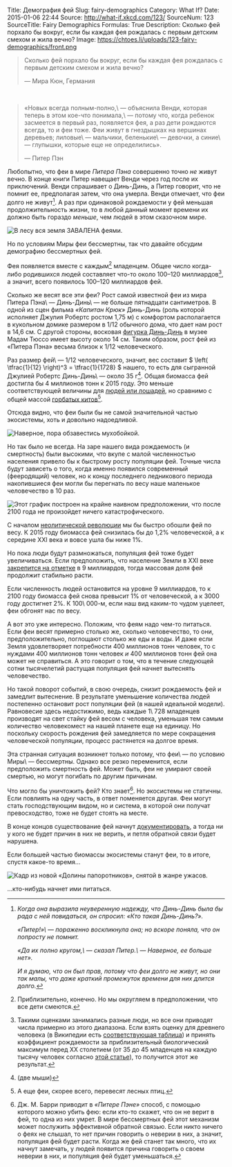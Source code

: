 Title: Демография фей
Slug: fairy-demographics
Category: What If?
Date: 2015-01-06 22:44
Source: http://what-if.xkcd.com/123/
SourceNum: 123
SourceTitle: Fairy Demographics
Formulas: True
Description: Сколько фей порхало бы вокруг, если бы каждая фея рождалась с первым детским смехом и жила вечно?
Image: https://chtoes.li/uploads/123-fairy-demographics/front.png

> Сколько фей порхало бы вокруг, если бы каждая фея рождалась с первым детским смехом и жила вечно?
>
> — Мира Кюн, Германия

&nbsp;

> «Новых всегда полным-полно,\ — объяснила Венди, которая теперь в этом кое-что понимала,\ — потому что, когда ребенок засмеется в первый раз, появляется фея, а раз дети рождаются всегда, то и феи тоже. Феи живут в гнездышках на вершинах деревьев; лиловые\ — мальчики, беленькие\ — девочки, а синие\ — глупышки, которые еще не определились».
> 
> — Питер Пэн

Любопытно, что феи в мире *Питера Пэна* совершенно точно *не* живут вечно. В конце книги Питер навещает Венди через год после их приключений. Венди спрашивает о Динь-Динь, а Питер говорит, что не помнит ее, предполагая затем, что она умерла. Венди отмечает, что феи долго не живут[^1]. А раз при одинаковой рождаемости у фей меньшая продолжительность жизни, то в любой данный момент времени их должно быть гораздо *меньше*, чем людей в этом сказочном мире.

[^1]:
    *Когда она выразила неуверенную надежду, что Динь-Динь была бы рада с ней повидаться, он спросил: «Кто такая Динь-Динь?».*

    *«Питер!»\ — пораженно воскликнула она; но вскоре поняла, что он попросту не помнит.*

    *«Да их полно кругом,\ — сказал Питер.\ — Наверное, ее больше нет».*

    *И я думаю, что он был прав, потому что феи долго не живут, но они так малы, что даже краткий промежуток времени для них длится долго.*

![](/uploads/123-fairy-demographics/deathrate_ru.png "В лесу вся земля ЗАВАЛЕНА феями.")

Но по условиям Миры феи бессмертны, так что давайте обсудим демографию бессмертных фей.

Фея появляется вместе с каждым[^2] младенцем. Общее число когда-либо родившихся людей составляет что-то около 100–120 миллиардов[^3], а значит, всего появилось 100–120 миллиардов фей.

[^2]: Приблизительно, конечно. Но мы округляем в предположении, что все дети смеются.
[^3]: Такими оценками занимались разные люди, но все они приводят числа примерно из этого диапазона. Если взять оценку для древнего человека (в Википедии есть [соответствующая таблица](http://ru.wikipedia.org/wiki/История_населения_Земли)) и принять коэффициент рождаемости за приблизительный биологический максимум перед XX столетием (от 35 до 45 младенцев на каждую тысячу человек согласно [этой статье](http://www.researchgate.net/publication/231918377_The_Use_of_Historical_Demography_in_Ancient_History)), то получится этот же результат.

Сколько же весят все эти феи? Рост самой известной феи из мира Питера Пэна\ — Динь-Динь\ — не больше пятнадцати сантиметров. В одной из сцен фильма *«Капитан Крюк»* Динь-Динь (роль которой исполняет Джулия Робертс ростом 1,75 м) с комфортом располагается в кукольном домике размером в 1/12 обычного дома, что дает нам рост в 14,6 см. С другой стороны, восковая [фигурка Динь-Динь](http://www.madametussauds.com/london/newsandevents/tinkerbell/) в музее Мадам Тюссо имеет высоту около 14 см. Таким образом, рост фей из «Питера Пэна» весьма близок к 1/12 человеческого.

Раз размер фей\ — 1/12 человеческого, значит, вес составит $ \left( \tfrac{1}{12} \right)^3 = \tfrac{1}{1728} $ нашего, то есть для сыгранной Джулией Робертс Динь-Динь\ — около 35 г[^4]. Общая биомасса фей достигла бы 4 миллионов тонн к 2015 году. Это меньше соответствующей величины для [людей или лошадей](http://xkcd.com/1338/), но сравнимо с общей массой [горбатых китов](http://iwc.int/estimate)[^5].

[^4]: (две мыши)
[^5]: А еще феи, скорее всего, перевесят лесных птиц.

Отсюда видно, что феи были бы не самой значительной частью экосистемы, хоть и довольно надоедливой.

![](/uploads/123-fairy-demographics/bad_ru.png "Наверное, пора обзавестись мухобойкой.")

Но так было не всегда. На заре нашего вида рождаемость (и смертность) были высокими, что вкупе с малой численностью населения привело бы к быстрому росту популяции фей. Точные числа будут зависеть о того, когда именно появился современный (фееродящий) человек, но к концу последнего ледникового периода накопившиеся феи могли бы перегнать по весу наше маленькое человечество в 10 раз.

![](/uploads/123-fairy-demographics/graph_ru.png "Этот график построен на крайне наивном предположении, что после 2100 года не произойдет ничего катастрофического.")

С началом [неолитической революции](http://ru.wikipedia.org/wiki/Неолитическая_революция) мы бы быстро обошли фей по весу. К 2015 году биомасса фей снизилась бы до 1,2% человеческой, а к середине XXI века и вовсе ушла бы ниже 1%.

Но пока люди будут размножаться, популяция фей тоже будет увеличиваться. Если предположить, что население Земли в XXI веке [закрепится на отметке](http://www.un.org/esa/population/publications/longrange2/WorldPop2300final.pdf) в 9 миллиардов, тогда массовая доля фей продолжит стабильно расти.

Если численность людей остановится на уровне 9 миллиардов, то к 2100 году биомасса фей снова превысит 1% от человеческой, а к 3000 году достигнет 2%. К 100\ 000-м, если наш вид каким-то чудом уцелеет, феи обгонят нас по весу.

А вот это уже интересно. Положим, что феям надо чем-то питаться. Если феи весят примерно столько же, сколько человечество, то они, предположительно, поглощают столько же еды и воды. И даже если Земля удовлетворяет потребности 400 миллионов тонн человек, то с нуждами 400 миллионов тонн человек *и* 400 миллионов тонн фей она может не справиться. А это говорит о том, что в течение следующей сотни тысячелетий растущая популяция фей начнет вытеснять человечество.

Но такой поворот событий, в свою очередь, снизит рождаемость фей и замедлит вытеснение. В результате уменьшение количества людей постепенно остановит рост популяции фей (в нашей идеальной модели). Равновесие здесь недостижимо, ведь каждые 1\ 728 младенцев производят на свет стайку фей весом с человека, уменьшая тем самым количество человекомест на нашей планете еще на единицу. Но поскольку скорость рождения фей замедляется по мере сокращения человеческой популяции, процесс растянется на долгое время.

Эта странная ситуация возникнет только потому, что феи\ — по условию Миры\ — бессмертны. Однако все резко переменится, если предположить смертность фей. Может быть, феи не умирают своей смертью, но могут погибать по другим причинам.

Что могло бы уничтожить фей? Кто знает[^6]. Но экосистемы не статичны. Если повлиять на одну часть, в ответ поменяется другая. Феи могут стать господствующим видом, но и система, в которой они получат превосходство, тоже не будет стоять на месте.

[^6]: Дж. М. Барри приводит в *«Питере Пэне»* способ, с помощью которого можно убить фею: если кто-то скажет, что он не верит в фей, то одна из них умрет. В мире бессмертных фей этот механизм может послужить эффективной обратной связью. Если никто ничего о феях не слышал, то нет причин говорить о неверии в них, а значит, популяция фей будет расти. Когда же фей станет так много, что их начнут замечать, у людей появится причина говорить о своем неверии в них, и популяция фей будет уменьшаться.

В конце концов существование фей начнут [документировать](http://xkcd.ru/1235/), а тогда ни у кого не будет причин в них не верить, и петля обратной связи будет нарушена.

Если большей частью биомассы экосистемы станут феи, то в итоге, спустя какое-то время…

![](/uploads/123-fairy-demographics/predator.png "Кадр из новой «Долины папоротников», снятой в жанре ужасов.")

…кто-нибудь начнет ими питаться.
